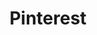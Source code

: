 ---
# This topic lives at
# https://digital.gov/topics/pinterest

# Topic Title
title: "Pinterest"

# description — keep it short and clear
summary: ""

# Weight
weight: 1

# For more information on managing topics,
# see https://github.com/GSA/digitalgov.gov/wiki/topics
---
